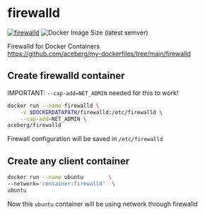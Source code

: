 # firewalld

[![firewalld](https://github.com/aceberg/my-dockerfiles/actions/workflows/firewalld.yml/badge.svg)](https://github.com/aceberg/my-dockerfiles/actions/workflows/firewalld.yml)
![Docker Image Size (latest semver)](https://img.shields.io/docker/image-size/aceberg/firewalld)

Firewalld for Docker Containers  
https://github.com/aceberg/my-dockerfiles/tree/main/firewalld


## Create firewalld container
IMPORTANT: `--cap-add=NET_ADMIN` needed for this to work!

```sh
docker run --name firewalld \
    -v $DOCKERDATAPATH/firewalld:/etc/firewalld \
    --cap-add=NET_ADMIN \
aceberg/firewalld
```
Firewall configuration will be saved in `/etc/firewalld`

## Create any client container
```sh
docker run --name ubuntu        \
--network='container:firewalld'  \
ubuntu
```
Now this `ubuntu` container will be using network through firewalld